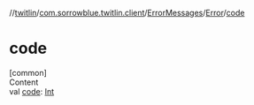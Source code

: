 //[twitlin](../../../index.md)/[com.sorrowblue.twitlin.client](../../index.md)/[ErrorMessages](../index.md)/[Error](index.md)/[code](code.md)



# code  
[common]  
Content  
val [code](code.md): [Int](https://kotlinlang.org/api/latest/jvm/stdlib/kotlin/-int/index.html)  



